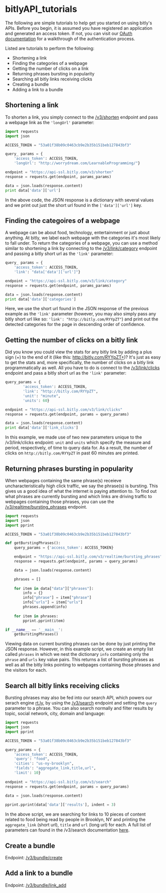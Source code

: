 bitlyAPI_tutorials
===================

The following are simple tutorials to help get you started on using bitly's APIs. Before you begin, it is assumed you have registered an application and generated an access token. If not, you can visit our [OAuth documentation](http://dev.bitly.com/authentication.html) for a walkthrough of the authentication process. 

Listed are tutorials to perform the following:

* Shortening a link
* Finding the categories of a webpage
* Getting the number of clicks on a link
* Returning phrases bursting in popularity
* Searching all bitly links receiving clicks
* Creating a bundle
* Adding a link to a bundle

<a id="shorten"></a>Shortening a link
------------------------------------------------------------------ 

To shorten a link, you simply connect to the [/v3/shorten](http://dev.bitly.com/links.html#v3_shorten) endpoint and pass a webpage link as the `'longUrl'` parameter:

```python
import requests
import json

ACCESS_TOKEN = "53a01f38b09c0463cb9e2b35b151beb127843bf3"

query_ params = {
	'access_token': ACCESS_TOKEN,
	'longUrl': "http://worrydream.com/LearnableProgramming/"}

endpoint = "https://api-ssl.bitly.com/v3/shorten"
response = requests.get(endpoint, params_params)

data = json.loads(response.content)
print data['data']['url']

```
In the above code, the JSON response is a dictionary with several values and we print out just the short url found in the `['data']['url']` key. 

<a id="categories"></a>Finding the categoires of a webpage
------------------------------------------------------------------

A webpage can be about food, technology, entertainment or just about anything. At bitly, we label each webpage with the categories it's most likely to fall under. To return the categories of a webpage, you can use a method similar to shortening a link by connecting to the [/v3/link/category](http://dev.bitly.com/data_apis.html#v3_link_category) endpoint and passing a bitly short url as the `'link'` parameter:

```python
query_ params = {
	'access_token': ACCESS_TOKEN,
	'link': "data['data']['url']"}

endpoint = "https://api-ssl.bitly.com/v3/link/category"
response = requests.get(endpoint, params_params)

data = json.loads(response.content)
print data['data']['categories']
```
Here, we use the short url found in the JSON response of the previous example as the `'link'` parameter (however, you may also simply pass any bitly short url like so: `'link': "http://bitly.com/RYYpZT"`) and print out the detected categories for the page in descending order of confidence. 

<a id="clicks"></a>Getting the number of clicks on a bitly link
------------------------------------------------------------------

Did you know you could view the stats for any bitly link by adding a plus sign (+) to the end of it (like this: http://bitly.com/RYYpZT+)? It's just as easy to get the stats and, more specifically, the number of clicks on a bitly link programmatically as well. All you have to do is connect to the  [/v3/link/clicks](http://dev.bitly.com/link_metrics.html#v3_link_clicks) endpoint and pass a bitly short url as the `'link'` parameter:

```python
query_params = {
        'access_token': ACCESS_TOKEN,
        'link': "http://bitly.com/RYYpZT",
        'unit': "minute",
        'units': 60}

endpoint = "https://api-ssl.bitly.com/v3/link/clicks"
response = requests.get(endpoint, params = query_params)

data = json.loads(response.content)
print data['data']['link_clicks']
```
In this example, we made use of two new parameters unique to the /v3/link/clicks endpoint: `unit` and `units` which specify the 
measure and period, respectively, of time to query data for. As a result, the number of clicks on `http://bitly.com/RYYpZT` in past 60 minutes are printed. 

<a id="bursting"></a>Returning phrases bursting in popularity
----------------------------------------------------------------------

When webpages containing the same phrase(s) receieve uncharacteristically high click traffic, we say the phrase(s) is bursting. This gives us a good idea of what the internet is paying attention to. To find out what phrases are currently bursting and which links are driving traffic to webpages containing those phrases, you can use the [/v3/realtime/bursting_phrases](http://dev.bitly.com/data_apis.html#v3_realtime_bursting_phrases) endpoint. 

```python
import requests
import json
import pprint

ACCESS_TOKEN = "53a01f38b09c0463cb9e2b35b151beb127843bf3"

def getBurstingPhrases():
    query_params = {'access_token': ACCESS_TOKEN}

    endpoint = "https://api-ssl.bitly.com/v3/realtime/bursting_phrases"
    response = requests.get(endpoint, params = query_params)

    data = json.loads(response.content)

    phrases = []
    
    for item in data["data"]["phrases"]:
        info = {}
        info["phrase"] = item["phrase"]
        info["urls"] = item["urls"]
        phrases.append(info)
    
    for item in phrases:
        pprint.pprint(item)

if __name__ == '__main__':            
    getBurstingPhrases()
```
Viewing data on current bursting phrases can be done by just printing the JSON response. However, in this example script, we create an empty list called `phrases` in which we nest the dictionary `info` containing only the `phrase` and `urls` key value pairs. This returns a list of bursting phrases as well as all the bitly links pointing to webpages containing those phrases and the visitors for each. 

<a id="search"></a>Search all bitly links receiving clicks
------------------------------------------------------------

Bursting phrases may also be fed into our search API, which powers our serach engine [rt.ly](rt.ly), by using the [/v3/search](http://dev.bitly.com/data_apis.html#v3_search) endpoint and setting the `query` parameter to a phrase. You can also search normally and filter results by topic, social network, city, domain and language: 

```python
import requests
import json
import pprint

ACCESS_TOKEN = "53a01f38b09c0463cb9e2b35b151beb127843bf3"

query_params = {
    'access_token': ACCESS_TOKEN,
    'query': "food",
	'cities': "us-ny-brooklyn",
    'fields': "aggregate_link,title,url",
    'limit': 10}
        
endpoint = "https://api-ssl.bitly.com/v3/search"
response = requests.get(endpoint, params = query_params)
    
data = json.loads(response.content)

pprint.pprint(data['data']['results'], indent = 3)
```
In the above script, we are searching for links to 10 pieces of content related to food being read by people in Brooklyn, NY and printing the `aggregate_link` (short url), `title` and `url` (long url) for each. A full list of parameters can found in the /v3/search documentation [here](http://dev.bitly.com/data_apis.html#v3_search).

<a id="createbundle"></a>Create a bundle
----------------------------------------
Endpoint: [/v3/bundle/create](http://dev.bitly.com/bundles.html#v3_bundle_create)

<a id="addlinktobundle"></a>Add a link to a bundle
------------------------------------------------
Endpoint: [/v3/bundle/link_add](http://dev.bitly.com/bundles.html#v3_bundle_link_add)


